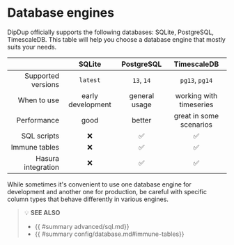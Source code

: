 # Database engines

DipDup officially supports the following databases: SQLite, PostgreSQL, TimescaleDB. This table will help you choose a database engine that mostly suits your needs.

| | SQLite | PostgreSQL | TimescaleDB |
| -: | :-: | :-: | :-: |
| Supported versions | `latest` | `13`, `14` | `pg13`, `pg14` |
| When to use | early development | general usage | working with timeseries
| Performance | good | better | great in some scenarios |
| SQL scripts | ❌ | ✅ | ✅ |
| Immune tables | ❌ | ✅ | ✅ |
| Hasura integration | ❌ | ✅ | ✅ |

While sometimes it's convenient to use one database engine for development and another one for production, be careful with specific column types that behave differently in various engines.

> 💡 **SEE ALSO**
>
> * {{ #summary advanced/sql.md}}
> * {{ #summary config/database.md#immune-tables}}
